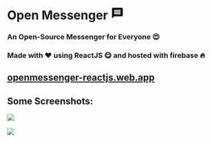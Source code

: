 # Open Messenger <img src="public/Logo.png" width=30 height=30>

### An Open-Source Messenger for Everyone 😍
### Made with ♥ using ReactJS 😋 and hosted with firebase 🔥

## [openmessenger-reactjs.web.app](https://openmessenger-reactjs.web.app)


## Some Screenshots:
![](https://ik.imagekit.io/rishabhrao/Open_Messenger/Login.png)

![](https://ik.imagekit.io/rishabhrao/Open_Messenger/Thumb.png)

